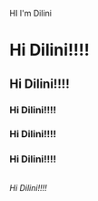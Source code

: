 HI I'm Dilini

 # <h1> Hi Dilini!!!!
 ## <h2> Hi Dilini!!!!
 ### <h3> Hi Dilini!!!!
 #### <h3> Hi Dilini!!!!
 ##### <h3> Hi Dilini!!!!
 ######  <h6> Hi Dilini!!!!
